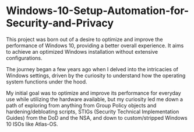 # Windows-10-Setup-Automation-for-Security-and-Privacy

This project was born out of a desire to optimize and improve the performance of Windows 10, providing a better overall experience. It aims to achieve an optimized Windows installation without extensive configurations.

The journey began a few years ago when I delved into the intricacies of Windows settings, driven by the curiosity to understand how the operating system functions under the hood.

My initial goal was to optimize and improve its performance for everyday use while utilizing the hardware available, but my curiosity led me down a path of exploring from anything from Group Policy objects and hardening/debloating scripts, STIGs (Security Technical Implementation Guides) from the DoD and the NSA, and down to custom/stripped Windows 10 ISOs like Atlas-OS.